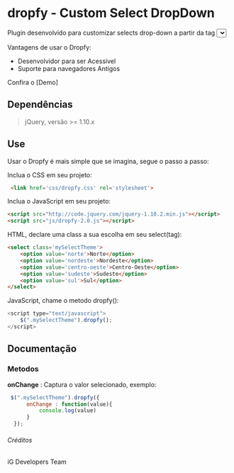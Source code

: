 dropfy - Custom Select DropDown
==========

Plugin desenvolvido para customizar selects drop-down a partir da tag *<select>*.

Vantagens de usar o Dropfy:
* Desenvolvidor para ser Acessível
* Suporte para navegadores Antigos

Confira o [Demo]

## Dependências
>  jQuery, versão >= 1.10.x 

## Use

Usar o Dropfy é mais simple que se imagina, segue o passo a passo:

Inclua o CSS em seu projeto:

```html
 <link href='css/dropfy.css' rel='stylesheet'>
```

Inclua o JavaScript em seu projeto:

```html
<script src="http://code.jquery.com/jquery-1.10.2.min.js"></script>
<script src="js/dropfy-2.0.js"></script>  
```

HTML, declare uma class a sua escolha em seu select(tag):

```html 
<select class='mySelectTheme'>
    <option value='norte'>Norte</option>
    <option value='nordeste'>Nordeste</option>
    <option value='centro-oeste'>Centro-Oeste</option>
    <option value='sudeste'>Sudeste</option>
    <option value='sul'>Sul</option>
</select>
```
JavaScript, chame o metodo dropfy():

```javascript
<script type="text/javascript">
    $(".mySelectTheme").dropfy();                     
</script>
```

## Documentação

### Metodos

**onChange** : Captura o valor selecionado, exemplo:

```javascript
 $(".mySelectTheme").dropfy({
      onChange : function(value){
          console.log(value)
      }
  }); 
```

###### Créditos
iG Developers Team
